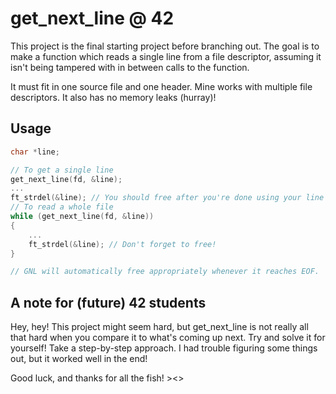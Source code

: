 # get_next_line @ 42
This project is the final starting project before branching out. The goal is to
make a function which reads a single line from a file descriptor, assuming it
isn't being tampered with in between calls to the function.

It must fit in one source file and one header. Mine works with multiple file
descriptors. It also has no memory leaks (hurray)!

## Usage
```c
char *line;

// To get a single line
get_next_line(fd, &line);
...
ft_strdel(&line); // You should free after you're done using your line
// To read a whole file
while (get_next_line(fd, &line))
{
	...
	ft_strdel(&line); // Don't forget to free!
}

// GNL will automatically free appropriately whenever it reaches EOF.
```

## A note for (future) 42 students
Hey, hey! This project might seem hard, but get_next_line is not really all that
hard when you compare it to what's coming up next. Try and solve it for
yourself! Take a step-by-step approach. I had trouble figuring some things out,
but it worked well in the end!

Good luck, and thanks for all the fish! ><>
